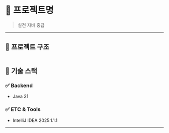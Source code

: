 # 📌 프로젝트명

> 실전 자바 중급
---

## 📂 프로젝트 구조

```bash
```


## 🚀 기술 스택

### ✅ Backend
+ Java 21

### ✅ ETC & Tools
+ IntelliJ IDEA 2025.1.1.1
---
